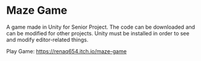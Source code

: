 # Maze Game

A game made in Unity for Senior Project. The code can be downloaded and can be modified for other projects. Unity must be installed in order to see and modify editor-related things.

Play Game: https://renaq654.itch.io/maze-game
